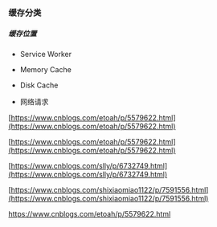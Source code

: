 ### 缓存分类

##### 缓存位置

* Service Worker

* Memory Cache

* Disk Cache

* 网络请求

[https://www.cnblogs.com/etoah/p/5579622.html](https://www.cnblogs.com/etoah/p/5579622.html)

[https://www.cnblogs.com/etoah/p/5579622.html](https://www.cnblogs.com/etoah/p/5579622.html)

[https://www.cnblogs.com/slly/p/6732749.html](https://www.cnblogs.com/slly/p/6732749.html)

[https://www.cnblogs.com/shixiaomiao1122/p/7591556.html](https://www.cnblogs.com/shixiaomiao1122/p/7591556.html)

https://www.cnblogs.com/etoah/p/5579622.html

